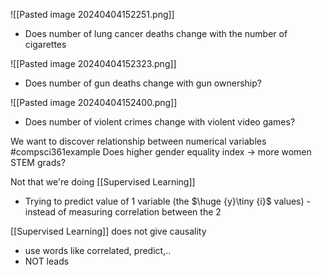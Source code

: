 ![[Pasted image 20240404152251.png]]
- Does number of lung cancer deaths change with the number of cigarettes

![[Pasted image 20240404152323.png]]
- Does number of gun deaths change with gun ownership?

![[Pasted image 20240404152400.png]]
- Does number of violent crimes change with violent video games?

We want to discover relationship between numerical variables
#compsci361example Does higher gender equality index $\rightarrow$ more women STEM grads?

Not that we're doing [[Supervised Learning]]
- Trying to predict value of 1 variable (the $\huge {y}\tiny {i}$ values) - instead of measuring correlation between the 2

[[Supervised Learning]] does not give causality
- use words like correlated, predict,..
- NOT leads
